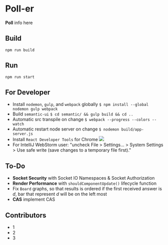# Poll-er
**Poll** info here

## Build
`npm run build`

## Run
`npm run start`

## For Developer
+ Install `nodemon`, `gulp`, and `webpack` globally
`$ npm install --global nodemon gulp webpack`
+ Build `semantic-ui`
`$ cd semantic/ && gulp build && cd ..`
+ Automatic src transpile on change
`$ webpack --progress --colors --watch`
+ Automatic restart node server on change
`$ nodemon build/app-server.js`
+ Install `React Developer Tools` for Chrome 
<a href="https://goo.gl/uNQAJA"><img src="http://chart.apis.google.com/chart?cht=qr&chs=120x120&choe=UTF-8&chld=H|0&chl=https://goo.gl/uNQAJA"/></a>
+ For IntelliJ WebStorm user:
"uncheck File > Settings... > System Settings > Use safe write (save changes to a temporary file first)."

## To-Do
+ **Socket Security** with Socket IO Namespaces & Socket Authorization
+ **Render Performance** with `shouldComponentUpdate()` lifecycle function
+ Fix `Board` graphs, so that results is ordered
if the first received answer is *d*, bar that represent *d* will be on the left most
+ **CAS** implement CAS


## Contributors
+ 1
+ 2
+ 3
